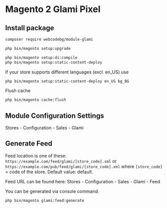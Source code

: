 # Magento 2 Glami Pixel

## Install package
``` bash
composer require webcodebg/module-glami
```

``` bash
php bin/magento setup:upgrade
````

``` bash
php bin/magento setup:di:compile
php bin/magento setup:static-content-deploy
```
If your store supports different languages (excl. en_US) use
```` bash
php bin/magento setup:static-content-deploy en_US bg_BG
```` 

Flush cache
```` bash
php bin/magento cache:flush
````

## Module Configuration Settings
Stores - Configuration - Sales - Glami

## Generate Feed

Feed location is one of these: 
``https://example.com/feed/glami/[store_code].xml``
or ``https://example.com/pub/feed/glami/[store_code].xml``
where ``[store_code]`` = code of the store. Default value: default.

Feed URL can be found here: Stores - Configuration - Sales - Glami - Feed

You can be generated via console command.
``` bash
php bin/magento glami:feed:generate
```
